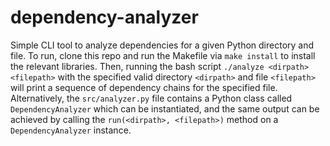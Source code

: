 # dependency-analyzer

Simple CLI tool to analyze dependencies for a given Python directory and file. To run, clone this repo and run the Makefile via `make install` to install the relevant libraries. Then, running the bash script `./analyze <dirpath> <filepath>` with the specified valid directory `<dirpath>` and file `<filepath>` will print a sequence of dependency chains for the specified file. Alternatively, the `src/analyzer.py` file contains a Python class called `DependencyAnalyzer` which can be instantiated, and the same output can be achieved by calling the `run(<dirpath>, <filepath>)` method on a `DependencyAnalyzer` instance.
